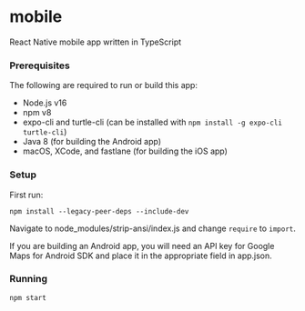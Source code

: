 # mobile

React Native mobile app written in TypeScript


### Prerequisites

The following are required to run or build this app: 
- Node.js v16
- npm v8
- expo-cli and turtle-cli (can be installed with `npm install -g expo-cli turtle-cli`)
- Java 8 (for building the Android app)
- macOS, XCode, and fastlane (for building the iOS app)

### Setup

First run: 
```
npm install --legacy-peer-deps --include-dev
```
Navigate to node_modules/strip-ansi/index.js and change `require` to `import`.

If you are building an Android app, you will need an API key for Google Maps for Android SDK and place it in the appropriate field in app.json.

### Running

```
npm start
```

